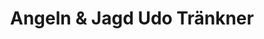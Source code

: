 ---
title: "Angeln & Jagd Udo Tränkner"
url: /frohburg/angeln-und-jagd-udo-traenkner/
shop: Jagd
---